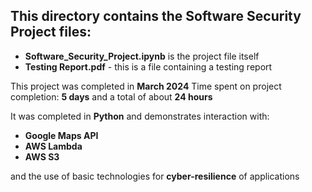 ## This directory contains the Software Security Project files:
*  **Software_Security_Project.ipynb** is the project file itself
*  **Testing Report.pdf** - this is a file containing a testing report


This project was completed in **March 2024**
Time spent on project completion: **5 days** and a total of about **24 hours**

It was completed in **Python** and demonstrates interaction with: 
*  **Google Maps API**
*  **AWS Lambda** 
*  **AWS S3** 

and the use of basic technologies for **cyber-resilience** of applications
